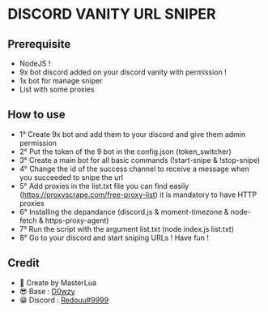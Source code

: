 # DISCORD VANITY URL SNIPER

## Prerequisite
- NodeJS !
- 9x bot discord added on your discord vanity with permission !
- 1x bot for manage sniper
- List with some proxies

## How to use
- 1° Create 9x bot and add them to your discord and give them admin permission
- 2° Put the token of the 9 bot in the config.json (token_switcher)
- 3° Create a main bot for all basic commands (!start-snipe & !stop-snipe)
- 4° Change the id of the success channel to receive a message when you succeeded to snipe the url
- 5° Add proxies in the list.txt file you can find easily (https://proxyscrape.com/free-proxy-list) it is mandatory to have HTTP proxies
- 6° Installing the depandance (discord.js & moment-timezone & node-fetch & https-proxy-agent)
- 7° Run the script with the argument list.txt (node index.js list.txt)
- 8° Go to your discord and start sniping URLs ! Have fun !

## Credit
- 💖 Create by MasterLua
- 😎 Base : [D0wzy](https://github.com/D0wzy)
- 😁 Discord : [Redouu#9999](https://discord.com/users/817006812154953749 "Redouu's Discord profile")
